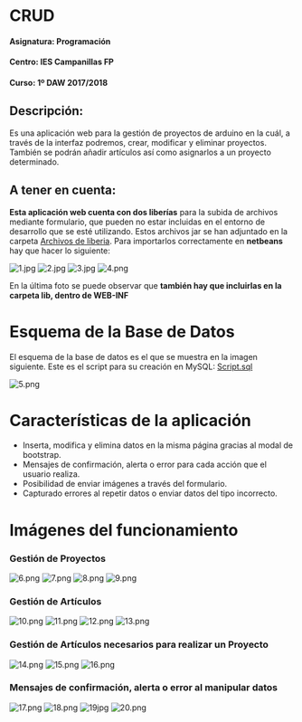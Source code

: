 # CRUD
#### Asignatura: Programación
#### Centro: IES Campanillas FP
#### Curso: 1º DAW 2017/2018

## Descripción:
Es una aplicación web para la gestión de proyectos de arduino en la cuál, a través de la interfaz podremos, crear, modificar y eliminar proyectos. También se podrán añadir artículos así como asignarlos a un proyecto determinado. 

## A tener en cuenta:
**Esta aplicación web cuenta con dos liberías** para la subida de archivos mediante formulario, que pueden no estar incluidas en el entorno de desarrollo que se esté utilizando. Estos archivos jar se han adjuntado en la carpeta [Archivos de liberia](https://github.com/jfbernal92/CRUD/tree/master/Archivos%20de%20libreria). Para importarlos correctamente en **netbeans** hay que hacer lo siguiente:

![1.jpg](https://github.com/jfbernal92/CRUD/blob/master/Images/1.jpg)
![2.jpg](https://github.com/jfbernal92/CRUD/blob/master/Images/2.jpg)
![3.jpg](https://github.com/jfbernal92/CRUD/blob/master/Images/3.jpg)
![4.png](https://github.com/jfbernal92/CRUD/blob/master/Images/4.png)

En la última foto se puede observar que **también hay que incluirlas en la carpeta lib, dentro de WEB-INF**

# Esquema de la Base de Datos
El esquema de la base de datos es el que se muestra en la imagen siguiente. Este es el script para su creación en MySQL: [Script.sql](https://github.com/jfbernal92/CRUD/blob/master/Script.sql)

![5.png](https://github.com/jfbernal92/CRUD/blob/master/Images/5.png)

# Características de la aplicación
- Inserta, modifica y elimina datos en la misma página gracias al modal de bootstrap.
- Mensajes de confirmación, alerta o error para cada acción que el usuario realiza.
- Posibilidad de enviar imágenes a través del formulario.
- Capturado errores al repetir datos o enviar datos del tipo incorrecto.

# Imágenes del funcionamiento

### Gestión de Proyectos
![6.png](https://github.com/jfbernal92/CRUD/blob/master/Images/6.png)
![7.png](https://github.com/jfbernal92/CRUD/blob/master/Images/7.png)
![8.png](https://github.com/jfbernal92/CRUD/blob/master/Images/8.png)
![9.png](https://github.com/jfbernal92/CRUD/blob/master/Images/9.png)

### Gestión de Artículos
![10.png](https://github.com/jfbernal92/CRUD/blob/master/Images/10.png)
![11.png](https://github.com/jfbernal92/CRUD/blob/master/Images/11.png)
![12.png](https://github.com/jfbernal92/CRUD/blob/master/Images/12.png)
![13.png](https://github.com/jfbernal92/CRUD/blob/master/Images/13.png)

### Gestión de Artículos necesarios para realizar un Proyecto
![14.png](https://github.com/jfbernal92/CRUD/blob/master/Images/14.png)
![15.png](https://github.com/jfbernal92/CRUD/blob/master/Images/15.png)
![16.png](https://github.com/jfbernal92/CRUD/blob/master/Images/16.png)


### Mensajes de confirmación, alerta o error al manipular datos
![17.png](https://github.com/jfbernal92/CRUD/blob/master/Images/17.png)
![18.png](https://github.com/jfbernal92/CRUD/blob/master/Images/18.png)
![19jpg](https://github.com/jfbernal92/CRUD/blob/master/Images/19.png)
![20.png](https://github.com/jfbernal92/CRUD/blob/master/Images/20.png)
